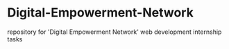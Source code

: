 # Digital-Empowerment-Network
repository for 'Digital Empowerment Network' web development internship tasks
